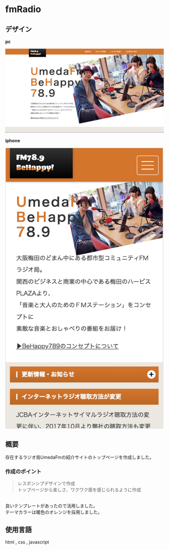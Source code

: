 # fmRadio

## デザイン

**pc**
  
![home](images/sc_fm_home_pc.png)
  
**iphone**
  
![home](images/sc_fm_home_iphone.png)

## 概要

存在するラジオ局UmedaFmの紹介サイトのトップページを作成しました。

### 作成のポイント
> レスポンシブデザインで作成<br>
> トップページから楽しさ、ワクワク感を感じられるように作成

<br>
良いテンプレートがあったので活用しました。<br>
テーマカラーは暖色のオレンジを採用しました。


## 使用言語
html , css , javascript